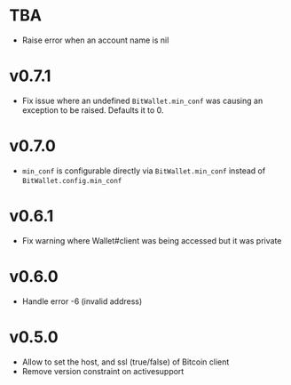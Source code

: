 # TBA

- Raise error when an account name is nil

# v0.7.1

- Fix issue where an undefined `BitWallet.min_conf` was causing an exception to be raised. Defaults it to 0.

# v0.7.0

- `min_conf` is configurable directly via `BitWallet.min_conf` instead of `BitWallet.config.min_conf`

# v0.6.1

- Fix warning where Wallet#client was being accessed but it was private

# v0.6.0

- Handle error -6 (invalid address)

# v0.5.0

- Allow to set the host, and ssl (true/false) of Bitcoin client
- Remove version constraint on activesupport
